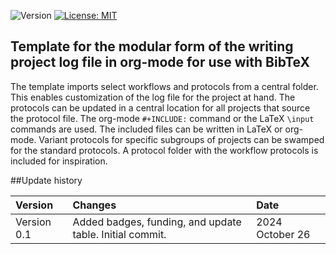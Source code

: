 ![Version](https://img.shields.io/static/v1?label=modular-writing-project-log-org-mode-bibtex&message=0.1&color=brightcolor)
[![License: MIT](https://img.shields.io/badge/License-MIT-blue.svg)](https://opensource.org/licenses/MIT)


## Template for the modular form of the writing project log file in org-mode for use with BibTeX

The template imports select workflows and protocols from a central folder.
This enables customization of the log file for the project at hand.
The protocols can be updated in a central location for all projects that source the protocol file.
The org-mode `#+INCLUDE:` command or the LaTeX `\input` commands are used.
The included files can be written in LaTeX or org-mode.
Variant protocols for specific subgroups of projects can be swamped for the standard protocols.
A protocol folder with the workflow protocols is included for inspiration.


##Update history

|Version      | Changes                                                                                                                                                                                                                          | Date                 |
|:-----------|:-------------------------------------------------------------------------------------------|:--------------------|
| Version 0.1 |   Added badges, funding, and update table.  Initial commit.                               | 2024 October 26  |
